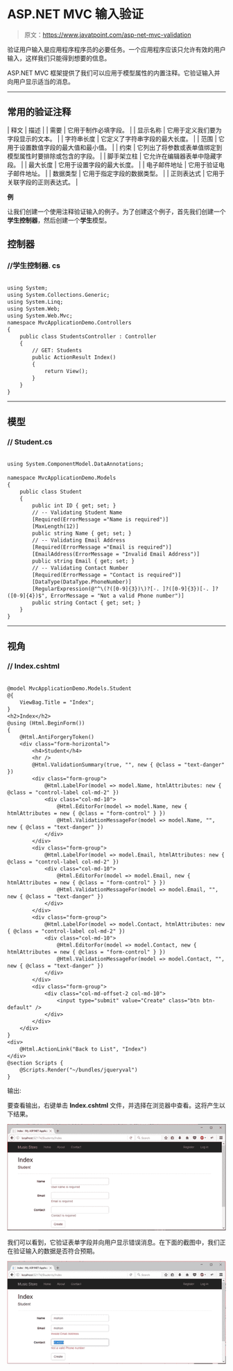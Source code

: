# ASP.NET MVC 输入验证

> 原文：<https://www.javatpoint.com/asp-net-mvc-validation>

验证用户输入是应用程序程序员的必要任务。一个应用程序应该只允许有效的用户输入，这样我们只能得到想要的信息。

ASP.NET MVC 框架提供了我们可以应用于模型属性的内置注释。它验证输入并向用户显示适当的消息。

* * *

## 常用的验证注释

| 释文 | 描述 |
| 需要 | 它用于制作必填字段。 |
| 显示名称 | 它用于定义我们要为字段显示的文本。 |
| 字符串长度 | 它定义了字符串字段的最大长度。 |
| 范围 | 它用于设置数值字段的最大值和最小值。 |
| 约束 | 它列出了将参数或表单值绑定到模型属性时要排除或包含的字段。 |
| 脚手架立柱 | 它允许在编辑器表单中隐藏字段。 |
| 最大长度 | 它用于设置字段的最大长度。 |
| 电子邮件地址 | 它用于验证电子邮件地址。 |
| 数据类型 | 它用于指定字段的数据类型。 |
| 正则表达式 | 它用于关联字段的正则表达式。 |

**例**

让我们创建一个使用注释验证输入的例子。为了创建这个例子，首先我们创建一个**学生控制器**，然后创建一个**学生**模型。

## 控制器

### //学生控制器. cs

```

using System;
using System.Collections.Generic;
using System.Linq;
using System.Web;
using System.Web.Mvc;
namespace MvcApplicationDemo.Controllers
{
    public class StudentsController : Controller
    {
        // GET: Students
        public ActionResult Index()
        {
            return View();
        }
    }
}

```

* * *

## 模型

### // Student.cs

```

using System.ComponentModel.DataAnnotations;

namespace MvcApplicationDemo.Models
{
    public class Student
    {
        public int ID { get; set; }
        // -- Validating Student Name
        [Required(ErrorMessage ="Name is required")]
        [MaxLength(12)]
        public string Name { get; set; }
        // -- Validating Email Address
        [Required(ErrorMessage ="Email is required")]
        [EmailAddress(ErrorMessage = "Invalid Email Address")]
        public string Email { get; set; }
        // -- Validating Contact Number
        [Required(ErrorMessage = "Contact is required")]
        [DataType(DataType.PhoneNumber)]
        [RegularExpression(@"^\(?([0-9]{3})\)?[-. ]?([0-9]{3})[-. ]?([0-9]{4})$", ErrorMessage = "Not a valid Phone number")]
        public string Contact { get; set; }
    }
}

```

* * *

## 视角

### // Index.cshtml

```

@model MvcApplicationDemo.Models.Student
@{
    ViewBag.Title = "Index";
}
<h2>Index</h2>
@using (Html.BeginForm()) 
{
    @Html.AntiForgeryToken()
    <div class="form-horizontal">
        <h4>Student</h4>
        <hr />
        @Html.ValidationSummary(true, "", new { @class = "text-danger" })
        <div class="form-group">
            @Html.LabelFor(model => model.Name, htmlAttributes: new { @class = "control-label col-md-2" })
            <div class="col-md-10">
                @Html.EditorFor(model => model.Name, new { htmlAttributes = new { @class = "form-control" } })
                @Html.ValidationMessageFor(model => model.Name, "", new { @class = "text-danger" })
            </div>
        </div>
        <div class="form-group">
            @Html.LabelFor(model => model.Email, htmlAttributes: new { @class = "control-label col-md-2" })
            <div class="col-md-10">
                @Html.EditorFor(model => model.Email, new { htmlAttributes = new { @class = "form-control" } })
                @Html.ValidationMessageFor(model => model.Email, "", new { @class = "text-danger" })
            </div>
        </div>
        <div class="form-group">
            @Html.LabelFor(model => model.Contact, htmlAttributes: new { @class = "control-label col-md-2" })
            <div class="col-md-10">
                @Html.EditorFor(model => model.Contact, new { htmlAttributes = new { @class = "form-control" } })
                @Html.ValidationMessageFor(model => model.Contact, "", new { @class = "text-danger" })
            </div>
        </div>
        <div class="form-group">
            <div class="col-md-offset-2 col-md-10">
                <input type="submit" value="Create" class="btn btn-default" />
            </div>
        </div>
    </div>
}
<div>
    @Html.ActionLink("Back to List", "Index")
</div>
@section Scripts {
    @Scripts.Render("~/bundles/jqueryval")
}

```

输出:

要查看输出，右键单击 **Index.cshtml** 文件，并选择在浏览器中查看。这将产生以下结果。

![ASP Validation 1](img/34799681f59306befebb6890a498b843.png)

我们可以看到，它验证表单字段并向用户显示错误消息。在下面的截图中，我们正在验证输入的数据是否符合预期。

![ASP Validation 2](img/878d96721568c4dc876d427a0f42f14b.png)